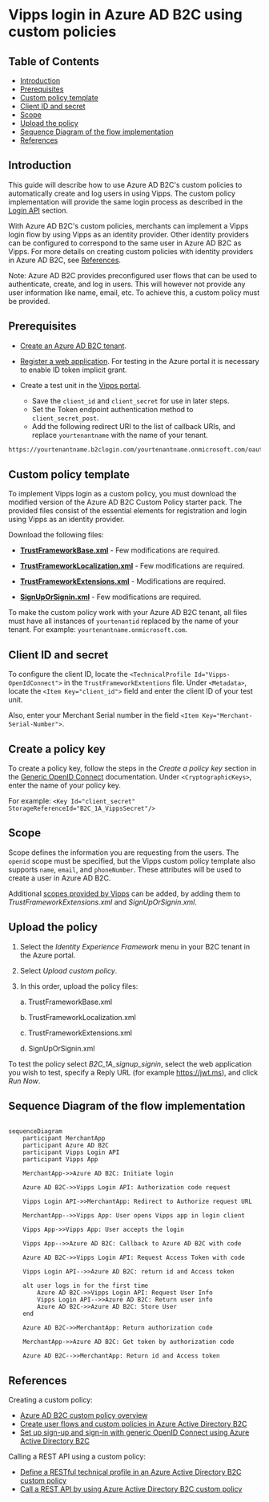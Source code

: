 <!-- START_METADATA
---
title: Vipps login in Azure AD B2C using custom policies
sidebar_label: Login with custom policy
sidebar_position: 200
pagination_next: null
pagination_prev: null
---
END_METADATA -->

# Vipps login in Azure AD B2C using custom policies

<!-- START_COMMENT -->
## Table of Contents

- [Introduction](#introduction)
- [Prerequisites](#prerequisites)
- [Custom policy template](#custom-policy-template)
- [Client ID and secret](#client-id-and-secret)
- [Scope](#scope)
- [Upload the policy](#upload-the-policy)
- [Sequence Diagram of the flow implementation](#sequence-diagram-of-the-flow-implementation)
- [References](#references)
<!-- END_COMMENT -->

## Introduction

This guide will describe how to use Azure AD B2C's custom policies to automatically create and log users in using Vipps. The custom policy implementation will provide the same login process as described in the [Login API](https://developer.vippsmobilepay.com/docs/APIs/login-api/how-it-works/vipps-login-api-howitworks/#the-login-process) section.

With Azure AD B2C's custom policies, merchants can implement a Vipps login flow by using Vipps as an identity provider. Other identity providers can be configured to correspond to the same user in Azure AD B2C as Vipps. For more details on creating custom policies with identity providers in Azure AD B2C, see [References](#references).

Note: Azure AD B2C provides preconfigured user flows that can be used to authenticate, create, and log in users. This will however not provide any user information like name, email, etc. To achieve this, a custom policy must be provided.

## Prerequisites

- [Create an Azure AD B2C tenant](https://learn.microsoft.com/en-us/azure/active-directory-b2c/tutorial-create-tenant).
- [Register a web application](https://learn.microsoft.com/en-us/azure/active-directory-b2c/tutorial-register-applications?tabs=app-reg-ga). For testing in the Azure portal it is necessary to enable ID token implicit grant.
- Create a test unit in the [Vipps portal](https://developer.vippsmobilepay.com/docs/vipps-developers/developer-resources/portal/).

  - Save the `client_id` and `client_secret` for use in later steps.
  - Set the Token endpoint authentication method to `client_secret_post`.
  - Add the following redirect URI to the list of callback URIs, and replace `yourtenantname` with the name of your tenant.

```bash
https://yourtenantname.b2clogin.com/yourtenantname.onmicrosoft.com/oauth2/authresp
```

## Custom policy template

To implement Vipps login as a custom policy, you must download the modified version of the Azure AD B2C Custom Policy starter pack. The provided files consist of the essential elements for registration and login using Vipps as an identity provider.

Download the following files:

- [**TrustFrameworkBase.xml**](/downloads/azure-b2c/TrustFrameworkBase.xml) - Few modifications are required.

- [**TrustFrameworkLocalization.xml**](/downloads/azure-b2c/TrustFrameworkLocalization.xml) - Few modifications are required.

- [**TrustFrameworkExtensions.xml**](/downloads/azure-b2c/TrustFrameworkExtensions.xml) - Modifications are required.

- [**SignUpOrSignin.xml**](/downloads/azure-b2c/SignUpOrSignin.xml) - Few modifications are required.

To make the custom policy work with your Azure AD B2C tenant, all files must have all instances of `yourtenantid` replaced by the name of your tenant. For example: `yourtenantname.onmicrosoft.com`.

## Client ID and secret

To configure the client ID, locate the `<TechnicalProfile Id="Vipps-OpenIdConnect">` in the `TrustFrameworkExtentions` file. Under `<Metadata>`, locate the `<Item Key="client_id">` field and enter the client ID of your test unit.

Also, enter your Merchant Serial number in the field `<Item Key="Merchant-Serial-Number">`.

## Create a policy key

To create a policy key, follow the steps in the *Create a policy key* section in the [Generic OpenID Connect](https://learn.microsoft.com/en-us/azure/active-directory-b2c/identity-provider-generic-openid-connect?pivots=b2c-custom-policy) documentation. Under `<CryptographicKeys>`, enter the name of your policy key.

For example:
`<Key Id="client_secret" StorageReferenceId="B2C_1A_VippsSecret"/>`

## Scope

Scope defines the information you are requesting from the users. The `openid` scope must be specified, but the Vipps custom policy template also supports `name`, `email`, and `phoneNumber`. These attributes will be used to create a user in Azure AD B2C.

Additional [scopes provided by Vipps](https://developer.vippsmobilepay.com/docs/APIs/login-api/api-guide/core-concepts/#scopes) can be added, by adding them to *TrustFrameworkExtensions.xml* and *SignUpOrSignin.xml*.

## Upload the policy

1. Select the *Identity Experience Framework* menu in your B2C tenant in the Azure portal.
2. Select *Upload custom policy*.
3. In this order, upload the policy files:

   a. TrustFrameworkBase.xml

   b. TrustFrameworkLocalization.xml

   c. TrustFrameworkExtensions.xml

   d. SignUpOrSignin.xml

To test the policy select *B2C_1A_signup_signin*, select the web application you wish to test, specify a Reply URL (for example <https://jwt.ms>), and click *Run Now*.

## Sequence Diagram of the flow implementation

```mermaid

sequenceDiagram
    participant MerchantApp
    participant Azure AD B2C
    participant Vipps Login API
    participant Vipps App

    MerchantApp->>Azure AD B2C: Initiate login

    Azure AD B2C->>Vipps Login API: Authorization code request

    Vipps Login API->>MerchantApp: Redirect to Authorize request URL

    MerchantApp-->>Vipps App: User opens Vipps app in login client

    Vipps App->>Vipps App: User accepts the login

    Vipps App-->>Azure AD B2C: Callback to Azure AD B2C with code

    Azure AD B2C->>Vipps Login API: Request Access Token with code

    Vipps Login API-->>Azure AD B2C: return id and Access token

    alt user logs in for the first time
        Azure AD B2C->>Vipps Login API: Request User Info
        Vipps Login API-->>Azure AD B2C: Return user info
        Azure AD B2C->>Azure AD B2C: Store User
    end

    Azure AD B2C->>MerchantApp: Return authorization code

    MerchantApp->>Azure AD B2C: Get token by authorization code

    Azure AD B2C-->>MerchantApp: Return id and Access token
```

## References

Creating a custom policy:

- [Azure AD B2C custom policy overview](https://learn.microsoft.com/en-us/azure/active-directory-b2c/custom-policy-overview)
- [Create user flows and custom policies in Azure Active Directory B2C](https://learn.microsoft.com/en-us/azure/active-directory-b2c/tutorial-create-user-flows?pivots=b2c-custom-policy)
- [Set up sign-up and sign-in with generic OpenID Connect using Azure Active Directory B2C](https://learn.microsoft.com/en-us/azure/active-directory-b2c/identity-provider-generic-openid-connect?pivots=b2c-custom-policy)

Calling a REST API using a custom policy:

- [Define a RESTful technical profile in an Azure Active Directory B2C custom policy](https://learn.microsoft.com/en-us/azure/active-directory-b2c/restful-technical-profile)
- [Call a REST API by using Azure Active Directory B2C custom policy](https://learn.microsoft.com/en-us/azure/active-directory-b2c/custom-policies-series-call-rest-api)
